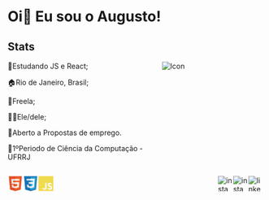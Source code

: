 # Oi👋 Eu sou o Augusto!


## Stats 
<div style="display: inline_block;">
<img align= "right" alt= "Icon" height= "200px" width= "200px"  src="https://cdn.discordapp.com/attachments/855960058188529664/1071668963278327839/Design_sem_nome.gif">
<div>
<p>🌱Estudando JS e React;
<p>🏠Rio de Janeiro, Brasil;
<p>💼Freela;
<p>🐱‍👤Ele/dele;
<p>👔Aberto a Propostas de emprego.
<p>📝1ºPeriodo de Ciência da Computação - UFRRJ
</div>
</div>

 ##
 
<div style="display: inline_block;">
<img align="left" alt="html" height="30px" width="30px" src="https://raw.githubusercontent.com/devicons/devicon/master/icons/html5/html5-original.svg">
<img align="left" alt="css" height="30px" width="30px" src="https://raw.githubusercontent.com/devicons/devicon/master/icons/css3/css3-original.svg">
<img align="left" alt="Js" height="30" width="30" src="https://raw.githubusercontent.com/devicons/devicon/master/icons/javascript/javascript-plain.svg">
</div>
 
 
<div>
<a href="https://linkedin.com/in/augustonf/" target="_blank"> <img align="right" alt="linkedin" height="30px" width="30px" src="https://cdn-icons-png.flaticon.com/512/145/145807.png" target="_blank">
<a href="https://www.instagram.com/gusto_n05/" target="_blank"> <img align="right" alt="insta" height="30px" width="30px" src="https://cdn-icons-png.flaticon.com/512/3955/3955024.png">
<a href="https://www.twitch.tv/Dcuko" target="_blank"> <img align="right" alt="insta" height="30px" width="30px" src="https://cdn-icons-png.flaticon.com/512/3669/3669999.png">
</div>
